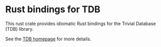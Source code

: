 # Rust bindings for TDB

This rust crate provides idiomatic Rust bindings for the Trivial Database (TDB)
library.

See the [TDB homepage](https://tdb.samba.org/) for more details.
